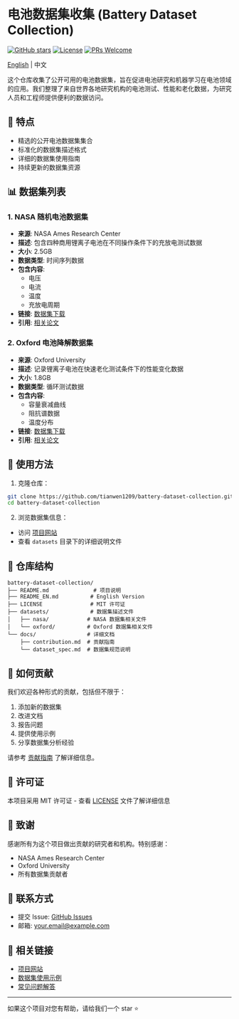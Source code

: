 # 电池数据集收集 (Battery Dataset Collection)

[![GitHub stars](https://img.shields.io/github/stars/tianwen1209/battery-dataset-collection)](https://github.com/tianwen1209/battery-dataset-collection/stargazers)
[![License](https://img.shields.io/badge/License-MIT-blue.svg)](https://opensource.org/licenses/MIT)
[![PRs Welcome](https://img.shields.io/badge/PRs-welcome-brightgreen.svg)](https://makeapullrequest.com)

[English](./README_EN.md) | 中文

这个仓库收集了公开可用的电池数据集，旨在促进电池研究和机器学习在电池领域的应用。我们整理了来自世界各地研究机构的电池测试、性能和老化数据，为研究人员和工程师提供便利的数据访问。

## 🌟 特点

- 精选的公开电池数据集集合
- 标准化的数据集描述格式
- 详细的数据集使用指南
- 持续更新的数据集资源

## 📊 数据集列表

### 1. NASA 随机电池数据集
- **来源**: NASA Ames Research Center
- **描述**: 包含四种商用锂离子电池在不同操作条件下的充放电测试数据
- **大小**: 2.5GB
- **数据类型**: 时间序列数据
- **包含内容**:
  - 电压
  - 电流
  - 温度
  - 充放电周期
- **链接**: [数据集下载](https://link-to-dataset)
- **引用**: [相关论文](paper-link)

### 2. Oxford 电池降解数据集
- **来源**: Oxford University
- **描述**: 记录锂离子电池在快速老化测试条件下的性能变化数据
- **大小**: 1.8GB
- **数据类型**: 循环测试数据
- **包含内容**:
  - 容量衰减曲线
  - 阻抗谱数据
  - 温度分布
- **链接**: [数据集下载](https://link-to-dataset)
- **引用**: [相关论文](paper-link)

## 🚀 使用方法

1. 克隆仓库：
```bash
git clone https://github.com/tianwen1209/battery-dataset-collection.git
cd battery-dataset-collection
```

2. 浏览数据集信息：
- 访问 [项目网站](https://tianwen1209.github.io/battery-dataset-collection)
- 查看 `datasets` 目录下的详细说明文件

## 📂 仓库结构

```
battery-dataset-collection/
├── README.md              # 项目说明
├── README_EN.md          # English Version
├── LICENSE               # MIT 许可证
├── datasets/             # 数据集描述文件
│   ├── nasa/            # NASA 数据集相关文件
│   └── oxford/          # Oxford 数据集相关文件
└── docs/                # 详细文档
    ├── contribution.md  # 贡献指南
    └── dataset_spec.md  # 数据集规范说明
```

## 🤝 如何贡献

我们欢迎各种形式的贡献，包括但不限于：

1. 添加新的数据集
2. 改进文档
3. 报告问题
4. 提供使用示例
5. 分享数据集分析经验

请参考 [贡献指南](docs/contribution.md) 了解详细信息。

## 📜 许可证

本项目采用 MIT 许可证 - 查看 [LICENSE](LICENSE) 文件了解详细信息

## 🌟 致谢

感谢所有为这个项目做出贡献的研究者和机构。特别感谢：

- NASA Ames Research Center
- Oxford University
- 所有数据集贡献者

## 📮 联系方式

- 提交 Issue: [GitHub Issues](https://github.com/tianwen1209/battery-dataset-collection/issues)
- 邮箱: your.email@example.com

## 🔗 相关链接

- [项目网站](https://tianwen1209.github.io/battery-dataset-collection)
- [数据集使用示例](./examples)
- [常见问题解答](./docs/FAQ.md)

---

如果这个项目对您有帮助，请给我们一个 star ⭐️

